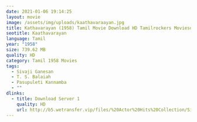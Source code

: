 ```yaml
---
date: 2021-01-06 19:14:25
layout: movie
image: /assets/img/uploads/kaathavaraayan.jpg
title: Kathavarayan (1958) Tamil Movie Download HD Tamilrockers Moviesda
seotitle: Kaathavarayan
language: Tamil
year: "1958"
size: 739.62 MB
quality: HD
category: Tamil 1958 Movies
tags:
  - Sivaji Ganesan
  - T. S. Balaiah
  - Pasupuleti Kannamba
  - ""
dlinks:
  - title: Download Server 1
    quality: HD
    url: http://b5.wetransfer.vip/files/%20Actor%20Hits%20Collection/Sivaji%20Movies%20Collections/Kaathavarayan(1958)/Kaathavarayan%20Single%20Part%20HD.mp4
---
```

